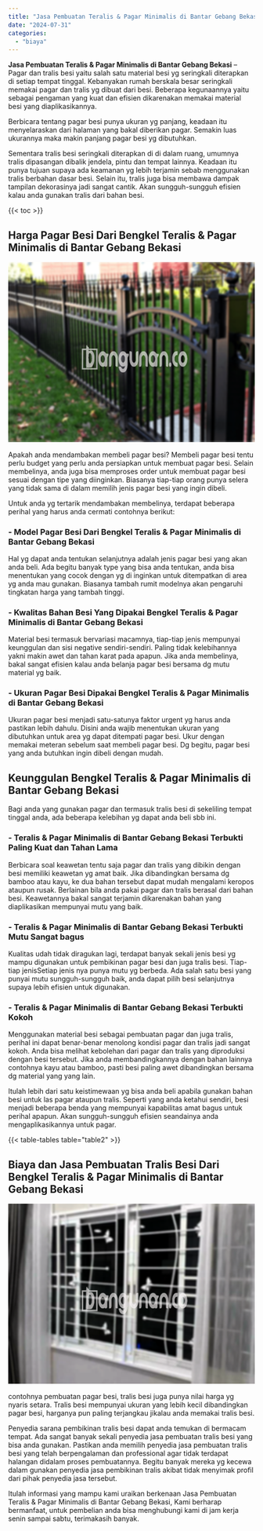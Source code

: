 ```yaml
---
title: "Jasa Pembuatan Teralis & Pagar Minimalis di Bantar Gebang Bekasi"
date: "2024-07-31"
categories: 
  - "biaya"
---
```


**Jasa Pembuatan Teralis & Pagar Minimalis di Bantar Gebang Bekasi** – Pagar dan tralis besi yaitu salah satu material besi yg seringkali diterapkan di setiap tempat tinggal. Kebanyakan rumah berskala besar seringkali memakai pagar dan tralis yg dibuat dari besi. Beberapa kegunaannya yaitu sebagai pengaman yang kuat dan efisien dikarenakan memakai material besi yang diaplikasikannya.

Berbicara tentang pagar besi punya ukuran yg panjang, keadaan itu menyelaraskan dari halaman yang bakal diberikan pagar. Semakin luas ukurannya maka makin panjang pagar besi yg dibutuhkan.

Sementara tralis besi seringkali diterapkan di di dalam ruang, umumnya tralis dipasangan dibalik jendela, pintu dan tempat lainnya. Keadaan itu punya tujuan supaya ada keamanan yg lebih terjamin sebab menggunakan tralis berbahan dasar besi. Selain itu, tralis juga bisa membawa dampak tampilan dekorasinya jadi sangat cantik. Akan sungguh-sungguh efisien kalau anda gunakan tralis dari bahan besi.

{{< toc >}}

## Harga Pagar Besi Dari Bengkel Teralis & Pagar Minimalis di Bantar Gebang Bekasi

![Jasa Pembuatan Teralis & Pagar Minimalis di Bantar Gebang Bekasi](/images/pagar-minimalis-murah-65.png)

Apakah anda mendambakan membeli pagar besi? Membeli pagar besi tentu perlu budget yang perlu anda persiapkan untuk membuat pagar besi. Selain membelinya, anda juga bisa memproses order untuk membuat pagar besi sesuai dengan tipe yang diinginkan. Biasanya tiap-tiap orang punya selera yang tidak sama di dalam memilih jenis pagar besi yang ingin dibeli.

Untuk anda yg tertarik mendambakan membelinya, terdapat beberapa perihal yang harus anda cermati contohnya berikut:
### \- Model Pagar Besi Dari Bengkel Teralis & Pagar Minimalis di Bantar Gebang Bekasi

Hal yg dapat anda tentukan selanjutnya adalah jenis pagar besi yang akan anda beli. Ada begitu banyak type yang bisa anda tentukan, anda bisa menentukan yang cocok dengan yg di inginkan untuk ditempatkan di area yg anda mau gunakan. Biasanya tambah rumit modelnya akan pengaruhi tingkatan harga yang tambah tinggi.

### \- Kwalitas Bahan Besi Yang Dipakai Bengkel Teralis & Pagar Minimalis di Bantar Gebang Bekasi

Material besi termasuk bervariasi macamnya, tiap-tiap jenis mempunyai keunggulan dan sisi negative sendiri-sendiri. Paling tidak kelebihannya yakni makin awet dan tahan karat pada apapun. Jika anda membelinya, bakal sangat efisien kalau anda belanja pagar besi bersama dg mutu material yg baik.

### \- Ukuran Pagar Besi Dipakai Bengkel Teralis & Pagar Minimalis di Bantar Gebang Bekasi

Ukuran pagar besi menjadi satu-satunya faktor urgent yg harus anda pastikan lebih dahulu. Disini anda wajib menentukan ukuran yang dibutuhkan untuk area yg dapat ditempati pagar besi. Ukur dengan memakai meteran sebelum saat membeli pagar besi. Dg begitu, pagar besi yang anda butuhkan ingin dibeli dengan mudah.

## Keunggulan Bengkel Teralis & Pagar Minimalis di Bantar Gebang Bekasi

Bagi anda yang gunakan pagar dan termasuk tralis besi di sekeliling tempat tinggal anda, ada beberapa kelebihan yg dapat anda beli sbb ini.

### \- Teralis & Pagar Minimalis di Bantar Gebang Bekasi Terbukti Paling Kuat dan Tahan Lama

Berbicara soal keawetan tentu saja pagar dan tralis yang dibikin dengan besi memiliki keawetan yg amat baik. Jika dibandingkan bersama dg bamboo atau kayu, ke dua bahan tersebut dapat mudah mengalami keropos ataupun rusak. Berlainan bila anda pakai pagar dan tralis berasal dari bahan besi. Keawetannya bakal sangat terjamin dikarenakan bahan yang diaplikasikan mempunyai mutu yang baik.

### \- Teralis & Pagar Minimalis di Bantar Gebang Bekasi Terbukti Mutu Sangat bagus

Kualitas udah tidak diragukan lagi, terdapat banyak sekali jenis besi yg mampu digunakan untuk pembikinan pagar besi dan juga tralis besi. Tiap-tiap jenisSetiap jenis nya punya mutu yg berbeda. Ada salah satu besi yang punyai mutu sungguh-sungguh baik, anda dapat pilih besi selanjutnya supaya lebih efisien untuk digunakan.

### \- Teralis & Pagar Minimalis di Bantar Gebang Bekasi Terbukti Kokoh

Menggunakan material besi sebagai pembuatan pagar dan juga tralis, perihal ini dapat benar-benar menolong kondisi pagar dan tralis jadi sangat kokoh. Anda bisa melihat kebolehan dari pagar dan tralis yang diproduksi dengan besi tersebut. Jika anda membandingkannya dengan bahan lainnya contohnya kayu atau bamboo, pasti besi paling awet dibandingkan bersama dg material yang yang lain.

Itulah lebih dari satu keistimewaan yg bisa anda beli apabila gunakan bahan besi untuk las pagar ataupun tralis. Seperti yang anda ketahui sendiri, besi menjadi beberapa benda yang mempunyai kapabilitas amat bagus untuk perihal apapun. Akan sungguh-sungguh efisien seandainya anda mengaplikasikannya untuk pagar.

{{< table-tables table="table2" >}}

## Biaya dan Jasa Pembuatan Tralis Besi Dari Bengkel Teralis & Pagar Minimalis di Bantar Gebang Bekasi

![Jasa Pembuatan Teralis & Pagar Minimalis di Bantar Gebang Bekasi](/images/teralis-minimalis-murah-21.png)

contohnya pembuatan pagar besi, tralis besi juga punya nilai harga yg nyaris setara. Tralis besi mempunyai ukuran yang lebih kecil dibandingkan pagar besi, harganya pun paling terjangkau jikalau anda memakai tralis besi.

Penyedia sarana pembikinan tralis besi dapat anda temukan di bermacam tempat. Ada sangat banyak sekali penyedia jasa pembuatan tralis besi yang bisa anda gunakan. Pastikan anda memilih penyedia jasa pembuatan tralis besi yang telah berpengalaman dan professional agar tidak terdapat halangan didalam proses pembuatannya. Begitu banyak mereka yg kecewa dalam gunakan penyedia jasa pembikinan tralis akibat tidak menyimak profil dari pihak penyedia jasa tersebut.

Itulah informasi yang mampu kami uraikan berkenaan Jasa Pembuatan Teralis & Pagar Minimalis di Bantar Gebang Bekasi, Kami berharap bermanfaat, untuk pembelian anda bisa menghubungi kami di jam kerja senin sampai sabtu, terimakasih banyak.
